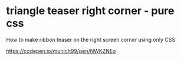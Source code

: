 ﻿# triangle teaser right corner - pure css
 
 How to make ribbon teaser on the right screen corner using only CSS 
 
 https://codepen.io/munich99/pen/NWKZNEo

